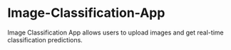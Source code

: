 # Image-Classification-App
Image Classification App  allows users to upload images and get real-time classification predictions.
